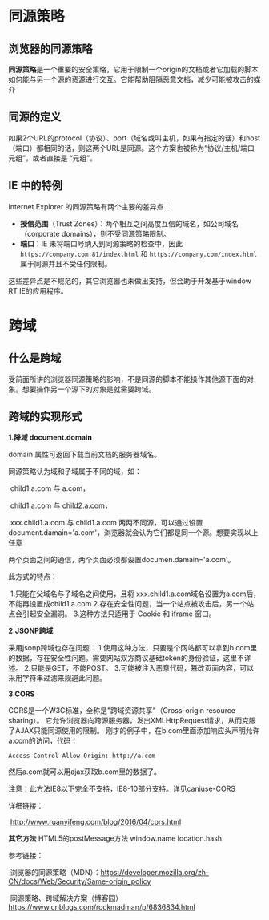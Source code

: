 # 同源策略

## 浏览器的同源策略

**同源策略**是一个重要的安全策略，它用于限制一个origin的文档或者它加载的脚本如何能与另一个源的资源进行交互。它能帮助阻隔恶意文档，减少可能被攻击的媒介

## 同源的定义

如果2个URL的protocol（协议）、port（域名或叫主机，如果有指定的话）和host（端口）都相同的话，则这两个URL是同源。这个方案也被称为“协议/主机/端口元组”，或者直接是 “元组”。

## IE 中的特例

Internet Explorer 的同源策略有两个主要的差异点：

- **授信范围**（Trust Zones）：两个相互之间高度互信的域名，如公司域名（corporate domains），则不受同源策略限制。
- **端口**：IE 未将端口号纳入到同源策略的检查中，因此 `https://company.com:81/index.html` 和 `https://company.com/index.html` 属于同源并且不受任何限制。

这些差异点是不规范的，其它浏览器也未做出支持，但会助于开发基于window RT IE的应用程序。



# 跨域

## 什么是跨域

受前面所讲的浏览器同源策略的影响，不是同源的脚本不能操作其他源下面的对象。想要操作另一个源下的对象是就需要跨域。

##  跨域的实现形式

**1.降域 document.domain**

domain 属性可返回下载当前文档的服务器域名。

同源策略认为域和子域属于不同的域，如：

​	child1.a.com 与 a.com，

​	child1.a.com 与 child2.a.com，

​	xxx.child1.a.com 与 child1.a.com
两两不同源，可以通过设置 document.damain='a.com'，浏览器就会认为它们都是同一个源。想要实现以上任意

两个页面之间的通信，两个页面必须都设置documen.damain='a.com'。

此方式的特点：

​	1.只能在父域名与子域名之间使用，且将 xxx.child1.a.com域名设置为a.com后，不能再设置成child1.a.com
​	2.存在安全性问题，当一个站点被攻击后，另一个站点会引起安全漏洞。
​	3.这种方法只适用于 Cookie 和 iframe 窗口。



**2.JSONP跨域**

采用jsonp跨域也存在问题：
 1.使用这种方法，只要是个网站都可以拿到b.com里的数据，存在安全性问题。需要网站双方商议基础token的身份验证，这里不详述。
2.只能是GET，不能POST。
3.可能被注入恶意代码，篡改页面内容，可以采用字符串过滤来规避此问题。



**3.CORS**

CORS是一个W3C标准，全称是"跨域资源共享"（Cross-origin resource sharing）。
它允许浏览器向跨源服务器，发出XMLHttpRequest请求，从而克服了AJAX只能同源使用的限制。
刚才的例子中，在b.com里面添加响应头声明允许a.com的访问，代码：

`Access-Control-Allow-Origin: http://a.com`

然后a.com就可以用ajax获取b.com里的数据了。

注意：此方法IE8以下完全不支持，IE8-10部分支持。详见caniuse-CORS

详细链接：

​	http://www.ruanyifeng.com/blog/2016/04/cors.html



**其它方法**
	HTML5的postMessage方法
	window.name
	location.hash



参考链接：

​	浏览器的同源策略（MDN）：https://developer.mozilla.org/zh-CN/docs/Web/Security/Same-origin_policy

​	同源策略、跨域解决方案（博客园）https://www.cnblogs.com/rockmadman/p/6836834.html

